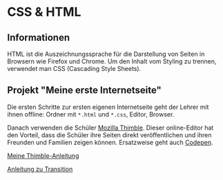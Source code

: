 CSS & HTML
==========

## Informationen
HTML ist die Auszeichnungssprache für die Darstellung von Seiten in Browsern wie Firefox und Chrome. Um den Inhalt vom Styling zu trennen, verwendet man CSS (Cascading Style Sheets).


## Projekt "Meine erste Internetseite"
Die ersten Schritte zur ersten eigenen Internetseite geht der Lehrer mit ihnen offline: Ordner mit `*.html` und `*.css`, Editor, Browser.

Danach verwenden die Schüler [Mozilla Thimble](https://thimble.mozilla.org/). Dieser online-Editor hat den Vorteil, dass die Schüler ihre Seiten direkt veröffentlichen und ihren Freunden und Familien zeigen können. Ersatzweise geht auch [Codepen](http://codepen.io/).

[Meine Thimble-Anleitung](https://d157rqmxrxj6ey.cloudfront.net/xcosx/13719/)

[Anleitung zu Transition](http://webkrauts.de/artikel/2011/css-3-im-praxistest-transition)
